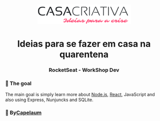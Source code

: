 <h1 align="center">
    <a href="#" title="Casa Criativa">
        <img src="public/WS Logo.png" alt="Casa Criativa Logo"/>
    </a>
</h1>

<h1 align="center">
  <b>Ideias para se fazer em casa na quarentena  </b> <br>
  <h3 align="center">RocketSeat - WorkShop Dev </h3>
</h1>

### :dart: The goal

The main goal is simply learn more about [Node.js][1], [React][2], JavaScript and also using Express, Nunjuncks and SQLite.

### :bow: By[Capelaum][3]

<br>

[1]: https://nodejs.org/en/
[2]: https://reactjs.org/
[3]: https://github.com/capelaum
